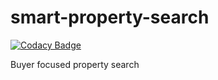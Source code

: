 # smart-property-search

[![Codacy Badge](https://api.codacy.com/project/badge/Grade/f75765b2be144a66a663cfb660d6145a)](https://app.codacy.com/manual/yeltahir/smart-property-search?utm_source=github.com&utm_medium=referral&utm_content=diabolical-ninja/smart-property-search&utm_campaign=Badge_Grade_Settings)

Buyer focused property search 
